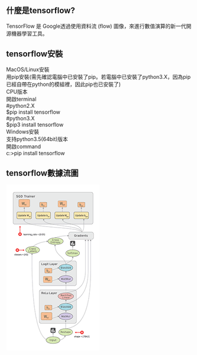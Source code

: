 ## **什麼是tensorflow?**  
TensorFlow 是 Google透過使用資料流 (flow) 圖像，來進行數值演算的新一代開源機器學習工具。

## **tensorflow安裝**  
MacOS/Linux安裝  
用pip安裝(需先確認電腦中已安裝了pip。若電腦中已安裝了python3.X，因為pip已經自帶在python的模組裡，因此pip也已安裝了)  
CPU版本  
開啟terminal    
#python2.X  
$pip install tensorflow  
#python3.X  
$pip3 install tensorflow  
 Windows安裝  
支持python3.5(64bit)版本  
開啟command  
c:\>pip install tensorflow  

## **tensorflow數據流圖**
![image](img.gif)
